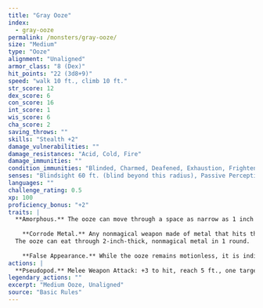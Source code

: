 ```yaml
---
title: "Gray Ooze"
index:
  - gray-ooze
permalink: /monsters/gray-ooze/
size: "Medium"
type: "Ooze"
alignment: "Unaligned"
armor_class: "8 (Dex)"
hit_points: "22 (3d8+9)"
speed: "walk 10 ft., climb 10 ft."
str_score: 12
dex_score: 6
con_score: 16
int_score: 1
wis_score: 6
cha_score: 2
saving_throws: ""
skills: "Stealth +2"
damage_vulnerabilities: ""
damage_resistances: "Acid, Cold, Fire"
damage_immunities: ""
condition_immunities: "Blinded, Charmed, Deafened, Exhaustion, Frightened, Prone"
senses: "Blindsight 60 ft. (blind beyond this radius), Passive Perception 8"
languages: ""
challenge_rating: 0.5
xp: 100
proficiency_bonus: "+2"
traits: |
  **Amorphous.** The ooze can move through a space as narrow as 1 inch wide without squeezing.
    
    **Corrode Metal.** Any nonmagical weapon made of metal that hits the ooze corrodes. After dealing damage, the weapon takes a permanent and cumulative -1 penalty to damage rolls. If its penalty drops to -5, the weapon is destroyed. Nonmagical ammunition made of metal that hits the ooze is destroyed after dealing damage.
  The ooze can eat through 2-inch-thick, nonmagical metal in 1 round.
    
    **False Appearance.** While the ooze remains motionless, it is indistinguishable from an oily pool or wet rock.
actions: |
  **Pseudopod.** Melee Weapon Attack: +3 to hit, reach 5 ft., one target. Hit: 4 (1d6 + 1) bludgeoning damage plus 7 (2d6) acid damage, and if the target is wearing nonmagical metal armor, its armor is partly corroded and takes a permanent and cumulative -1 penalty to the AC it offers. The armor is destroyed if the penalty reduces its AC to 10.  
legendary_actions: ""
excerpt: "Medium Ooze, Unaligned"
source: "Basic Rules"
---
```

